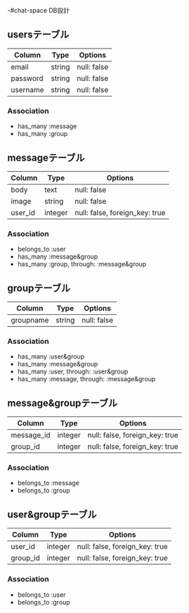 -#chat-space DB設計
## usersテーブル
|Column|Type|Options|
|------|----|-------|
|email|string|null: false|
|password|string|null: false|
|username|string|null: false|
### Association
- has_many :message
- has_many :group

## messageテーブル
|Column|Type|Options|
|------|----|-------|
|body|text|null: false|
|image|string|null: false|
|user_id|integer|null: false, foreign_key: true|

### Association
- belongs_to :user
- has_many :message&group
- has_many  :group,  through:  :message&group

## groupテーブル
|Column|Type|Options|
|------|----|-------|
|groupname|string|null: false|
### Association
- has_many :user&group
- has_many :message&group
- has_many  :user,  through:  :user&group
- has_many  :message,  through:  :message&group

## message&groupテーブル
|Column|Type|Options|
|------|----|-------|
|message_id|integer|null: false, foreign_key: true|
|group_id|integer|null: false, foreign_key: true|
### Association
- belongs_to :message
- belongs_to :group

## user&groupテーブル
|Column|Type|Options|
|------|----|-------|
|user_id|integer|null: false, foreign_key: true|
|group_id|integer|null: false, foreign_key: true|
### Association
- belongs_to :user
- belongs_to :group